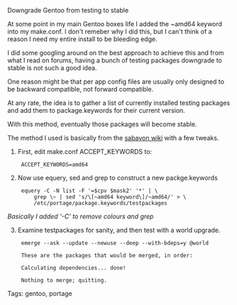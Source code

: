 Downgrade Gentoo from testing to stable

At some point in my main Gentoo boxes life I added the ~amd64 keyword into 
my make.conf. I don't remeber why I did this, but I can't think of a reason
I need my entire install to be bleeding edge.

I did some googling around on the best approach to achieve this and from
what I read on forums, having a bunch of testing packages downgrade to 
stable is not such a good idea. 

One reason might be that per app config files are usually only designed to 
be backward compatible, not forward compatible.

At any rate, the idea is to gather a list of currently installed testing
packages and add them to package.keywords for their current version.

With this method, eventually those packages will become stable.

The method I used is basically from the [sabayon wiki](https://wiki.sabayon.org/index.php?title=HOWTO:_Switch_from_Test_to_Stable_Packages) with a few
tweaks.

1. First, edit make.conf ACCEPT_KEYWORDS to:

        ACCEPT_KEYWORDS=amd64

2. Now use equery, sed and grep to construct a new packge.keywords

        equery -C -N list -F '=$cpv $mask2' '*' | \
            grep \~ | sed 's/\[~amd64 keyword\]/~amd64/' > \
            /etc/portage/package.keywords/testpackages
_Basically I added '-C' to remove colours and grep_

3. Examine testpackages for sanity, and then test with a world upgrade.

        emerge --ask --update --newuse --deep --with-bdeps=y @world

        These are the packages that would be merged, in order:

        Calculating dependencies... done!

        Nothing to merge; quitting.


Tags: gentoo, portage
